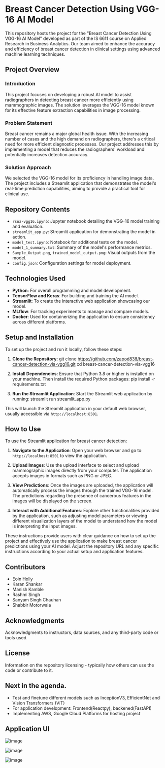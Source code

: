 # Breast Cancer Detection Using VGG-16 AI Model

This repository hosts the project for the "Breast Cancer Detection Using VGG-16 AI Model" developed as part of the IS 6611 course on Applied Research in Business Analytics. Our team aimed to enhance the accuracy and efficiency of breast cancer detection in clinical settings using advanced machine learning techniques.

## Project Overview

### Introduction
This project focuses on developing a robust AI model to assist radiographers in detecting breast cancer more efficiently using mammographic images. The solution leverages the VGG-16 model known for its effective feature extraction capabilities in image processing.

### Problem Statement
Breast cancer remains a major global health issue. With the increasing number of cases and the high demand on radiographers, there's a critical need for more efficient diagnostic processes. Our project addresses this by implementing a model that reduces the radiographers' workload and potentially increases detection accuracy.

### Solution Approach
We selected the VGG-16 model for its proficiency in handling image data. The project includes a Streamlit application that demonstrates the model's real-time prediction capabilities, aiming to provide a practical tool for clinical use.

## Repository Contents

- `rsna-vgg16.ipynb`: Jupyter notebook detailing the VGG-16 model training and evaluation.
- `streamlit_app.py`: Streamlit application for demonstrating the model in action.
- `model_test.ipynb`: Notebook for additional tests on the model.
- `model_1_summary.txt`: Summary of the model's performance metrics.
- `Sample_Output.png`, `trained_model_output.png`: Visual outputs from the model.
- `config.json`: Configuration settings for model deployment.

## Technologies Used

- **Python**: For overall programming and model development.
- **TensorFlow and Keras**: For building and training the AI model.
- **Streamlit**: To create the interactive web application showcasing our model.
- **MLflow**: For tracking experiments to manage and compare models.
- **Docker**: Used for containerizing the application to ensure consistency across different platforms.

## Setup and Installation

To set up the project and run it locally, follow these steps:

1. **Clone the Repository**: git clone https://github.com/zapod838/breast-cancer-detection-via-vgg16.git
cd breast-cancer-detection-via-vgg16

2. **Install Dependencies**:
Ensure that Python 3.8 or higher is installed on your machine. Then install the required Python packages: pip install -r requirements.txt

3. **Run the Streamlit Application**:
Start the Streamlit web application by running: streamlit run streamlit_app.py

This will launch the Streamlit application in your default web browser, usually accessible via `http://localhost:8501`.

## How to Use

To use the Streamlit application for breast cancer detection:

1. **Navigate to the Application**:
Open your web browser and go to `http://localhost:8501` to view the application.

2. **Upload Images**:
Use the upload interface to select and upload mammographic images directly from your computer. The application accepts images in formats such as PNG or JPEG.

3. **View Predictions**:
Once the images are uploaded, the application will automatically process the images through the trained VGG-16 model. The predictions regarding the presence of cancerous features in the images will be displayed on the screen.

4. **Interact with Additional Features**:
Explore other functionalities provided by the application, such as adjusting model parameters or viewing different visualization layers of the model to understand how the model is interpreting the input images.

These instructions provide users with clear guidance on how to set up the project and effectively use the application to make breast cancer predictions using your AI model. Adjust the repository URL and any specific instructions according to your actual setup and application features.

## Contributors

- Eoin Holly
- Karan Shankar
- Manish Kamble
- Rashmi Singh
- Sanyam Singh Chauhan
- Shabbir Motorwala

## Acknowledgments

Acknowledgments to instructors, data sources, and any third-party code or tools used.

## License

Information on the repository licensing - typically how others can use the code or contribute to it.


## Next in the agenda.
- Test and finetune different models such as InceptionV3, EfficientNet and Vision Transformers (ViT)
- For application development: Frontend(Reactpy), backened(FastAPI)
- Implementing AWS, Google Cloud Platforms for hosting project

## Application UI
![image](https://github.com/zapod838/RSNA_BC_Detection/assets/45763055/9ac385e2-38a0-4d71-8996-ee50654438f8)

![image](https://github.com/zapod838/RSNA_BC_Detection/assets/45763055/95743ffe-f461-4f40-bbee-407081bf9839)

![image](https://github.com/zapod838/RSNA_BC_Detection/assets/45763055/2720d559-fd52-4092-ae18-17147ad2416d)

